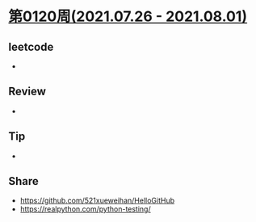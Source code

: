 # [第0120周(2021.07.26 - 2021.08.01)](https://github.com/vjudge/ARTS/blob/master/2021/第0120周.md)

## leetcode
*

## Review
* 

## Tip
* 

## Share
* https://github.com/521xueweihan/HelloGitHub
* https://realpython.com/python-testing/
